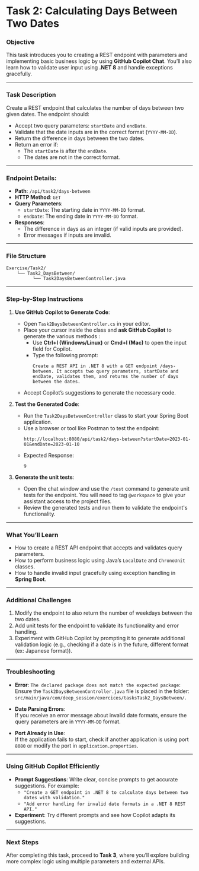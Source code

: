# Task 2: Calculating Days Between Two Dates

### Objective
This task introduces you to creating a REST endpoint with parameters and implementing basic business logic by using **GitHub Copilot Chat**. You’ll also learn how to validate user input using **.NET 8** and handle exceptions gracefully.

---

### Task Description
Create a REST endpoint that calculates the number of days between two given dates. The endpoint should:
- Accept two query parameters: `startDate` and `endDate`.
- Validate that the date inputs are in the correct format (`YYYY-MM-DD`).
- Return the difference in days between the two dates.
- Return an error if:
  - The `startDate` is after the `endDate`.
  - The dates are not in the correct format.

---

### Endpoint Details:
- **Path**: `/api/task2/days-between`
- **HTTP Method**: `GET`
- **Query Parameters**:
  - `startDate`: The starting date in `YYYY-MM-DD` format.
  - `endDate`: The ending date in `YYYY-MM-DD` format.
- **Responses**:
  - The difference in days as an integer (if valid inputs are provided).
  - Error messages if inputs are invalid.

---

### File Structure
```plaintext
Exercise/Task2/
    └── Task2_DaysBetween/
          └── Task2DaysBetweenController.java
```

---

### Step-by-Step Instructions

1. **Use GitHub Copilot to Generate Code**:
   - Open `Task2DaysBetweenController.cs` in your editor.
   - Place your cursor inside the class and **ask GitHub Copilot** to generate the various methods :
     - Use **Ctrl+I (Windows/Linux)** or **Cmd+I (Mac)** to open the input field for Copilot.
     - Type the following prompt:
       ```
       Create a REST API in .NET 8 with a GET endpoint /days-between. It accepts two query parameters, startDate and endDate, validates them, and returns the number of days between the dates.
       ```
   - Accept Copilot’s suggestions to generate the necessary code.

2. **Test the Generated Code**:
   - Run the `Task2DaysBetweenController` class to start your Spring Boot application.
   - Use a browser or tool like Postman to test the endpoint:  
     ```
     http://localhost:8080/api/task2/days-between?startDate=2023-01-01&endDate=2023-01-10
     ```
   - Expected Response:  
     ```
     9
     ```
  
3. **Generate the unit tests**:
   - Open the chat window and use the `/test` command to generate unit tests for the endpoint. You will need to tag `@workspace` to give your assistant access to the project files.
   - Review the generated tests and run them to validate the endpoint's functionality.

---

### What You’ll Learn
- How to create a REST API endpoint that accepts and validates query parameters.
- How to perform business logic using Java’s `LocalDate` and `ChronoUnit` classes.
- How to handle invalid input gracefully using exception handling in **Spring Boot**.

---

### Additional Challenges
1. Modify the endpoint to also return the number of weekdays between the two dates.
2. Add unit tests for the endpoint to validate its functionality and error handling.
3. Experiment with GitHub Copilot by prompting it to generate additional validation logic (e.g., checking if a date is in the future, different format (ex: Japanese format)).

---

### Troubleshooting
- **Error**: `The declared package does not match the expected package`:  
  Ensure the `Task2DaysBetweenController.java` file is placed in the folder:  
  `src/main/java/com/deep_session/exercices/tasksTask2_DaysBetween/`.

- **Date Parsing Errors**:  
  If you receive an error message about invalid date formats, ensure the query parameters are in `YYYY-MM-DD` format.

- **Port Already in Use**:  
  If the application fails to start, check if another application is using port `8080` or modify the port in `application.properties`.

---

### Using GitHub Copilot Efficiently
- **Prompt Suggestions**: Write clear, concise prompts to get accurate suggestions. For example:
  - `"Create a GET endpoint in .NET 8 to calculate days between two dates with validation."`
  - `"Add error handling for invalid date formats in a .NET 8 REST API."`
- **Experiment**: Try different prompts and see how Copilot adapts its suggestions.

---

### Next Steps
After completing this task, proceed to **Task 3**, where you’ll explore building more complex logic using multiple parameters and external APIs.
